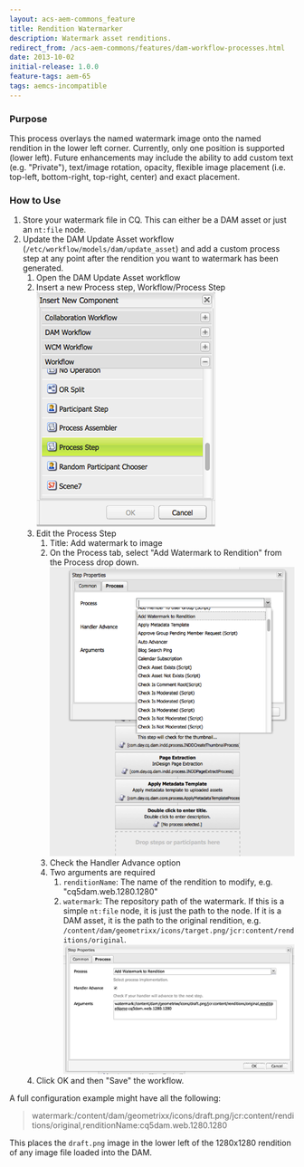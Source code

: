 ```yaml
---
layout: acs-aem-commons_feature
title: Rendition Watermarker
description: Watermark asset renditions.
redirect_from: /acs-aem-commons/features/dam-workflow-processes.html
date: 2013-10-02
initial-release: 1.0.0
feature-tags: aem-65
tags: aemcs-incompatible
---
```


### Purpose
This process overlays the named watermark image onto the named rendition in the lower left corner.  Currently, only one position is supported (lower left).  Future enhancements may include the ability to add custom text (e.g. "Private"), text/image rotation, opacity, flexible image placement (i.e. top-left, bottom-right, top-right, center) and exact placement.

### How to Use
1. Store your watermark file in CQ. This can either be a DAM asset or just an `nt:file` node.
2. Update the DAM Update Asset workflow (`/etc/workflow/models/dam/update_asset`) and add a custom process step at any point after the rendition you want to watermark has been generated.
    1. Open the DAM Update Asset workflow
    2. Insert a new Process step, Workflow/Process Step ![Workflow Component List](images/1.png)
    3. Edit the Process Step
        1. Title: Add watermark to image
        2. On the Process tab, select "Add Watermark to Rendition" from the Process drop down. ![Process Drop Down](images/2.png)
        3. Check the Handler Advance option
        4. Two arguments are required
            1. `renditionName`: The name of the rendition to modify, e.g. "cq5dam.web.1280.1280"
            2. `watermark`: The repository path of the watermark. If this is a simple `nt:file` node, it is just the path to the node. If it is a DAM asset, it is the path to the original rendition, e.g. `/content/dam/geometrixx/icons/target.png/jcr:content/renditions/original`. ![Arguments](images/3.png)
    4. Click OK and then "Save" the workflow.

A full configuration example might have all the following:  
> watermark:/content/dam/geometrixx/icons/draft.png/jcr:content/renditions/original,renditionName:cq5dam.web.1280.1280

This places the `draft.png` image in the lower left of the 1280x1280 rendition of any image file loaded into the DAM.
